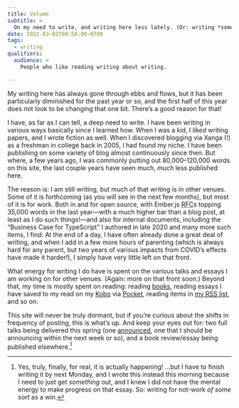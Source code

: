 ```yaml
---
title: Volume
subtitle: >
  On my need to write, and writing here less lately. (Or: writing *something* because I needed to gain a sense of momentum about my writing goals, and writing about writing comes easily, which is why bloggers resort to it when they’re tired.)
date: 2022-03-02T08:58:00-0700
tags:
  - writing
qualifiers:
  audience: >
    People who like reading writing about writing.

---
```


My writing here has always gone through ebbs and flows, but it has been particularly diminished for the past year or so, and the first half of this year does not look to be changing that one bit. There’s a good reason for that!

I have, as far as I can tell, a deep need to write. I have been writing in various ways basically since I learned how. When I was a kid, I *liked* writing papers, and I wrote fiction as well. When I discovered blogging via Xanga (!) as a freshman in college back in 2005, I had found my niche. I have been publishing on some variety of blog almost continuously since then. But where, a few years ago, I was commonly putting out 80,000–120,000 words on this site, the last couple years have seen much, *much* less published here.

The reason is: I am still writing, but much of that writing is in other venues. Some of it is forthcoming (as you will see in the next few months), but most of it is for work. Both in and for open source, with Ember.js <abbr title="request for comment">RFC</abbr>s topping 35,000 words in the last year—with a much higher bar than a blog post, at least as I do such things!—and also for internal documents, including the “Business Case for TypeScript” I authored in late 2020 and many more such items, I find: At the end of a day, I have often already done a great deal of writing, and when I add in a few more hours of parenting (which is always hard for any parent, but two years of various impacts from <abbr>COVID</abbr>’s effects have made it harder!), I simply have very little left on that front.

What energy for writing I do have is spent on the various talks and essays I am working on for other venues. (Again: more on that front soon.) Beyond that, my time is mostly spent on reading: reading [books](https://v5.chriskrycho.com/library/tentative-2022-reading-list/), reading essays I have saved to my read on my [Kobo](https://us.kobobooks.com/collections/ereaders "") via [Pocket](https://getpocket.com/en/ ""), reading items in [my <abbr title="really simple syndication">RSS</abbr> list](https://cdn.chriskrycho.com/subscriptions.opml), and so on.

This site will never be truly dormant, but if you’re curious about the shifts in frequency of posting, this is what’s up. And keep your eyes out for: two full talks being delivered this spring (one [announced](https://v5.chriskrycho.com/elsewhere/announcement-speaking-at-typeville-2022/), one that I should be announcing within the next week or so), and a book review/essay being published elsewhere.[^essay]

[^essay]: Yes, truly, finally, for real, it is actually happening! …but I have to finish writing it by next Monday, and I wrote this instead this morning because I need to just get *something* out, and I knew I did not have the mental energy to make progress on that essay. So: writing for not-work *of some sort* as a win.

